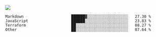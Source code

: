 ![](https://github-profile-summary-cards.vercel.app/api/cards/profile-details?username=igtm&theme=dracula)
<!--START_SECTION:waka-->

```text
Markdown                     ██████▓░░░░░░░░░░░░░░░░░░   27.30 %
JavaScript                   ██████░░░░░░░░░░░░░░░░░░░   23.83 %
Terraform                    ██░░░░░░░░░░░░░░░░░░░░░░░   08.27 %
Other                        ██░░░░░░░░░░░░░░░░░░░░░░░   07.64 %
```

<!--END_SECTION:waka-->
